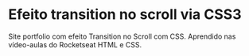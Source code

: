 # Efeito transition no scroll via CSS3

Site portfolio com efeito Transition no Scroll com CSS. Aprendido nas vídeo-aulas do Rocketseat HTML e CSS.

